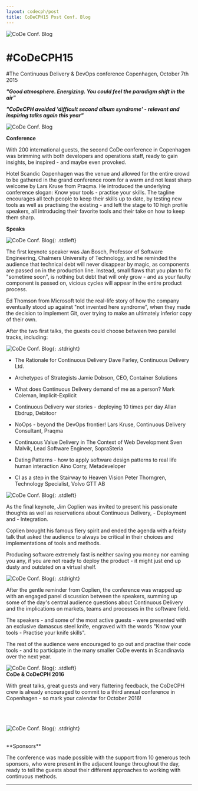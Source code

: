 ```yaml
---
layout: codecph/post
title: CoDeCPH15 Post Conf. Blog
---
```


![CoDe Conf. Blog](/cph15/images/blogs/blog-pic-1.png)

# #CoDeCPH15

#The Continuous Delivery & DevOps conference Copenhagen, October 7th 2015



**_"Good atmosphere. Energizing. You could feel the paradigm shift in the air"_**

**_"CoDeCPH avoided 'difficult second album syndrome' -  relevant and inspiring talks again this year"_**

![CoDe Conf. Blog](/cph15/images/blogs/blog-pic-2.png)



**Conference**

With 200 international guests, the second CoDe conference in Copenhagen was brimming with both developers and operations staff, ready to gain insights, be inspired - and maybe even provoked.

Hotel Scandic Copenhagen was the venue and allowed for the entire crowd to be gathered in the grand conference room for a warm and not least sharp welcome by Lars Kruse from Praqma. He introduced the underlying conference slogan: Know your tools - practise your skills. The tagline encourages all tech people to keep their skills up to date, by testing new tools as well as practising the existing - and left the stage to 10 high profile speakers, all introducing their favorite tools and their take on how to keep them sharp.

**Speaks**

![CoDe Conf. Blog](/cph15/images/blogs/blog-pic-3.png){: .stdleft}

The first keynote speaker was Jan Bosch, Professor of Software Engineering, Chalmers University of Technology, and he reminded the audience that technical debt will never disappear by magic, as components are passed on in the production line. Instead, small flaws that you plan to fix "sometime soon", is nothing but debt that will only grow - and as your faulty component is passed on, vicious cycles will appear in the entire product process.

Ed Thomson from Microsoft told the real-life story of how the company eventually stood up against "not invented here syndrome", when they made the decision to implement Git, over trying to make an ultimately inferior copy of their own.

After the two first talks, the guests could choose between two parallel tracks, including:

![CoDe Conf. Blog](/cph15/images/blogs/blog-pic-4.png){: .stdright}

- The Rationale for Continuous Delivery
Dave Farley, Continuous Delivery Ltd.

- Archetypes of Strategists
Jamie Dobson, CEO, Container Solutions

- What does Continuous Delivery demand of me as a person?
Mark Coleman, Implicit-Explicit

- Continuous Delivery war stories - deploying 10 times per day
Allan Ebdrup, Debitoor

- NoOps - beyond the DevOps frontier!
Lars Kruse, Continuous Delivery Consultant, Praqma

- Continuous Value Delivery in The Context of Web Development
Sven Malvik, Lead Software Engineer, SopraSteria

- Dating Patterns - how to apply software design patterns to real life human interaction
Aino Corry, Metadeveloper

- CI as a step in the Stairway to Heaven Vision
Peter Thorngren, Technology Specialist, Volvo GTT AB

![CoDe Conf. Blog](/cph15/images/blogs/blog-pic-5.png){: .stdleft}

As the final keynote, Jim Coplien was invited to present his passionate thoughts as well as reservations about Continuous Delivery, - Deployment and - Integration.

Coplien brought his famous fiery spirit and ended the agenda with a feisty talk that asked the audience to always be critical in their choices and implementations of tools and methods.

Producing software extremely fast is neither saving you money nor earning you any, if you are not ready to deploy the product - it might just end up dusty and outdated on a virtual shelf.

![CoDe Conf. Blog](/cph15/images/blogs/blog-pic-6.png){: .stdright}

After the gentle reminder from Coplien, the conference was wrapped up with an engaged panel discussion between the speakers, summing up some of the day's central audience questions about Continuous Delivery and the implications on markets, teams and processes in the software field.



The speakers - and some of the most active guests - were presented with an exclusive damascus steel knife, engraved with the words "Know your tools - Practise your knife skills".

The rest of the audience were encouraged to go out and practise their code tools - and to participate in the many smaller CoDe events in Scandinavia over the next year.

![CoDe Conf. Blog](/cph15/images/blogs/blog-pic-7.png){: .stdleft}
<br>
**CoDe & CoDeCPH 2016**

With great talks, great guests and very flattering feedback, the CoDeCPH crew is already encouraged to commit to a third annual conference in Copenhagen - so mark your calendar for October 2016!<br><br>


<br><br>
![CoDe Conf. Blog](/cph15/images/blogs/blog-pic-8.png){: .stdright}

<br>
**Sponsors**

The conference was made possible with the support from 10 generous tech sponsors, who were present in the adjacent lounge throughout the day, ready to tell the guests about their different approaches to working with continuous methods.
<hr>
